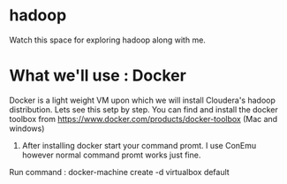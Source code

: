 # hadoop
Watch this space for exploring hadoop along with me.

# What we'll use : Docker
Docker is a light weight VM upon which we will install Cloudera's hadoop distribution. Lets see this setp by step.
You can find and install the docker toolbox from https://www.docker.com/products/docker-toolbox (Mac and windows)

1. After installing docker start your command promt. I use ConEmu however normal command promt works just fine.

Run command : docker-machine create -d virtualbox default
